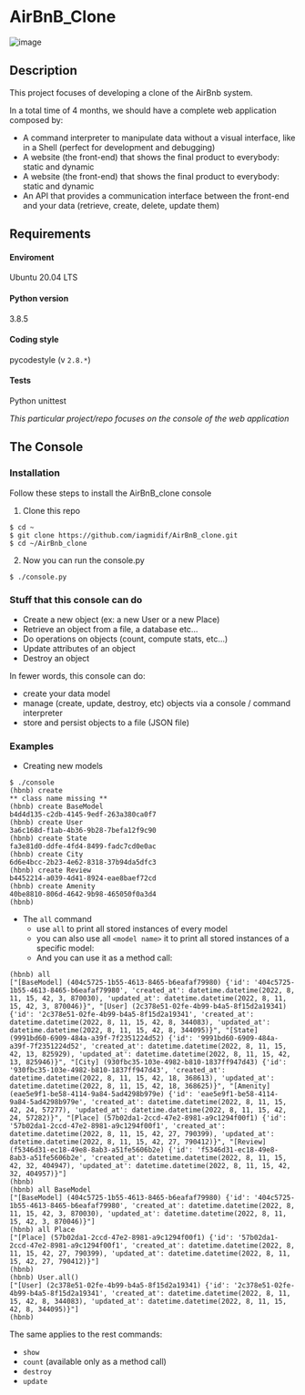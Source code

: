 # AirBnB_Clone 

![image](https://imgur.com/8AFBO3N.png)

## Description

This project focuses of developing a clone of the AirBnb system.

In a total time of 4 months, we should have a complete web application composed by:
- A command interpreter to manipulate data without a visual interface, like in a Shell (perfect for development and debugging)
- A website (the front-end) that shows the final product to everybody: static and dynamic
- A website (the front-end) that shows the final product to everybody: static and dynamic
- An API that provides a communication interface between the front-end and your data (retrieve, create, delete, update them)

## Requirements

#### Enviroment
Ubuntu 20.04 LTS

#### Python version
3.8.5

#### Coding style
pycodestyle (v `2.8.*`)

#### Tests
Python unittest


*This particular project/repo focuses on the console of the web application*


## The Console

### Installation
Follow these steps to install the AirBnB_clone console
1. Clone this repo
```
$ cd ~
$ git clone https://github.com/iagmidif/AirBnB_clone.git
$ cd ~/AirBnb_clone
```
2. Now you can run the console.py
```
$ ./console.py
```

### Stuff that this console can do
- Create a new object (ex: a new User or a new Place)
- Retrieve an object from a file, a database etc…
- Do operations on objects (count, compute stats, etc…)
- Update attributes of an object
- Destroy an object

In fewer words, this console can do:
- create your data model
- manage (create, update, destroy, etc) objects via a console / command interpreter
- store and persist objects to a file (JSON file)

### Examples

- Creating new models

```
$ ./console
(hbnb) create
** class name missing **
(hbnb) create BaseModel
b4d4d135-c2db-4145-9edf-263a380ca0f7
(hbnb) create User
3a6c168d-f1ab-4b36-9b28-7befa12f9c90
(hbnb) create State
fa3e81d0-ddfe-4fd4-8499-fadc7cd0e0ac
(hbnb) create City
6d6e4bcc-2b23-4e62-8318-37b94da5dfc3
(hbnb) create Review
b4452214-a039-4d41-8924-eae8baef72cd
(hbnb) create Amenity
40be8810-806d-4642-9b98-465050f0a3d4
(hbnb)
```

- The `all` command
    - use `all` to print all stored instances of every model
    - you can also use all `<model name>` it to print all stored instances of a specific model:
    - And you can use it as a method call:

```
(hbnb) all
["[BaseModel] (404c5725-1b55-4613-8465-b6eafaf79980) {'id': '404c5725-1b55-4613-8465-b6eafaf79980', 'created_at': datetime.datetime(2022, 8, 11, 15, 42, 3, 870030), 'updated_at': datetime.datetime(2022, 8, 11, 15, 42, 3, 870046)}", "[User] (2c378e51-02fe-4b99-b4a5-8f15d2a19341) {'id': '2c378e51-02fe-4b99-b4a5-8f15d2a19341', 'created_at': datetime.datetime(2022, 8, 11, 15, 42, 8, 344083), 'updated_at': datetime.datetime(2022, 8, 11, 15, 42, 8, 344095)}", "[State] (9991bd60-6909-484a-a39f-7f2351224d52) {'id': '9991bd60-6909-484a-a39f-7f2351224d52', 'created_at': datetime.datetime(2022, 8, 11, 15, 42, 13, 825929), 'updated_at': datetime.datetime(2022, 8, 11, 15, 42, 13, 825946)}", "[City] (930fbc35-103e-4982-b810-1837ff947d43) {'id': '930fbc35-103e-4982-b810-1837ff947d43', 'created_at': datetime.datetime(2022, 8, 11, 15, 42, 18, 368613), 'updated_at': datetime.datetime(2022, 8, 11, 15, 42, 18, 368625)}", "[Amenity] (eae5e9f1-be58-4114-9a84-5ad4298b979e) {'id': 'eae5e9f1-be58-4114-9a84-5ad4298b979e', 'created_at': datetime.datetime(2022, 8, 11, 15, 42, 24, 57277), 'updated_at': datetime.datetime(2022, 8, 11, 15, 42, 24, 57282)}", "[Place] (57b02da1-2ccd-47e2-8981-a9c1294f00f1) {'id': '57b02da1-2ccd-47e2-8981-a9c1294f00f1', 'created_at': datetime.datetime(2022, 8, 11, 15, 42, 27, 790399), 'updated_at': datetime.datetime(2022, 8, 11, 15, 42, 27, 790412)}", "[Review] (f5346d31-ec18-49e8-8ab3-a51fe5606b2e) {'id': 'f5346d31-ec18-49e8-8ab3-a51fe5606b2e', 'created_at': datetime.datetime(2022, 8, 11, 15, 42, 32, 404947), 'updated_at': datetime.datetime(2022, 8, 11, 15, 42, 32, 404957)}"]
(hbnb)
(hbnb) all BaseModel
["[BaseModel] (404c5725-1b55-4613-8465-b6eafaf79980) {'id': '404c5725-1b55-4613-8465-b6eafaf79980', 'created_at': datetime.datetime(2022, 8, 11, 15, 42, 3, 870030), 'updated_at': datetime.datetime(2022, 8, 11, 15, 42, 3, 870046)}"]
(hbnb) all Place
["[Place] (57b02da1-2ccd-47e2-8981-a9c1294f00f1) {'id': '57b02da1-2ccd-47e2-8981-a9c1294f00f1', 'created_at': datetime.datetime(2022, 8, 11, 15, 42, 27, 790399), 'updated_at': datetime.datetime(2022, 8, 11, 15, 42, 27, 790412)}"]
(hbnb)
(hbnb) User.all()
["[User] (2c378e51-02fe-4b99-b4a5-8f15d2a19341) {'id': '2c378e51-02fe-4b99-b4a5-8f15d2a19341', 'created_at': datetime.datetime(2022, 8, 11, 15, 42, 8, 344083), 'updated_at': datetime.datetime(2022, 8, 11, 15, 42, 8, 344095)}"]
(hbnb)
```

The same applies to the rest commands:
- `show`
- `count` (available only as a method call)
- `destroy`
- `update`
